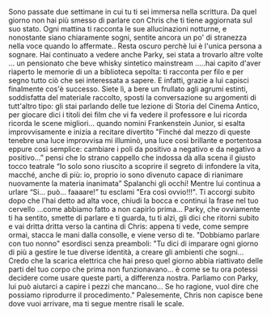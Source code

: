 Sono passate due settimane in cui tu ti sei immersa nella scrittura. Da quel giorno non hai più smesso di parlare con Chris che ti tiene aggiornata sul suo stato. Ogni mattina ti racconta le sue allucinazioni notturne, e nonostante siano chiaramente sogni, sentite ancora un po' di stranezza nella voce quando lo affermate.. Resta oscuro perchè lui è l'unica persona a sognare. Hai continuato a vedere anche Parky, sei stata a trovarlo altre volte ... un pensionato che beve whisky sintetico mainstream .....hai capito d'aver riaperto le memorie di un a biblioteca sepolta: ti racconta per filo e per segno tutto ciò che sei interessata a sapere. E infatti, grazie a lui capisci finalmente cos'è successo. Siete lì, a bere un frullato agli agrumi estinti, soddisfatta del materiale raccolto, sposti la conversazione su argomenti di tutt'altro tipo: gli stai parlando delle tue lezione di Storia del Cinema Antico, per giocare dici i titoli dei film che vi fa vedere il professore e lui ricorda ricorda le scene migliori... quando nomini Frankenstein Junior,  si esalta improvvisamente e inizia a recitare divertito "Finché dal mezzo di queste tenebre una luce improvvisa mi illuminò, una luce così brillante e portentosa eppure così semplice: cambiare i poli da positivo a negativo e da negativo a positivo...” pensi che lo strano cappello che indossa dà alla scena il giusto tocco teatrale “Io solo sono riuscito a scoprire il segreto di infondere la vita, macché, anche di più: io, proprio io sono divenuto capace di rianimare nuovamente la materia inanimata” Spalanchi gli occhi! Mentre lui continua a urlare “Si... può... faaaare!” tu esclami "Era così ovvio!!!". Ti accorgi subito dopo che l'hai detto ad alta voce, chiudi la bocca e continui la frase nel tuo cervello ...come abbiamo fatto a non capirlo prima... Parky, che ovviamente ti ha sentito, smette di parlare e ti guarda, tu ti alzi, gli dici che ritorni subito e vai dritta dritta verso la cantina di Chris: appena ti vede, come sempre ormai, stacca le mani dalla consolle, e viene verso di te. "Dobbiamo parlare con tuo nonno" esordisci senza preamboli: "Tu dici di imparare ogni giorno di più a gestire le tue diverse identità, a creare gli ambienti che sogni... Credo che la scarica elettrica che hai preso quel giorno abbia riattivato delle parti del tuo corpo che prima non funzionavano... è come se tu ora potessi decidere come usare queste parti, a differenza nostra. Parliamo con Parky, lui può aiutarci a capire i pezzi che mancano... Se ho ragione, vuol dire che possiamo riprodurre il procedimento." Palesemente, Chris non capisce bene dove vuoi arrivare, ma ti segue mentre risali le scale.


